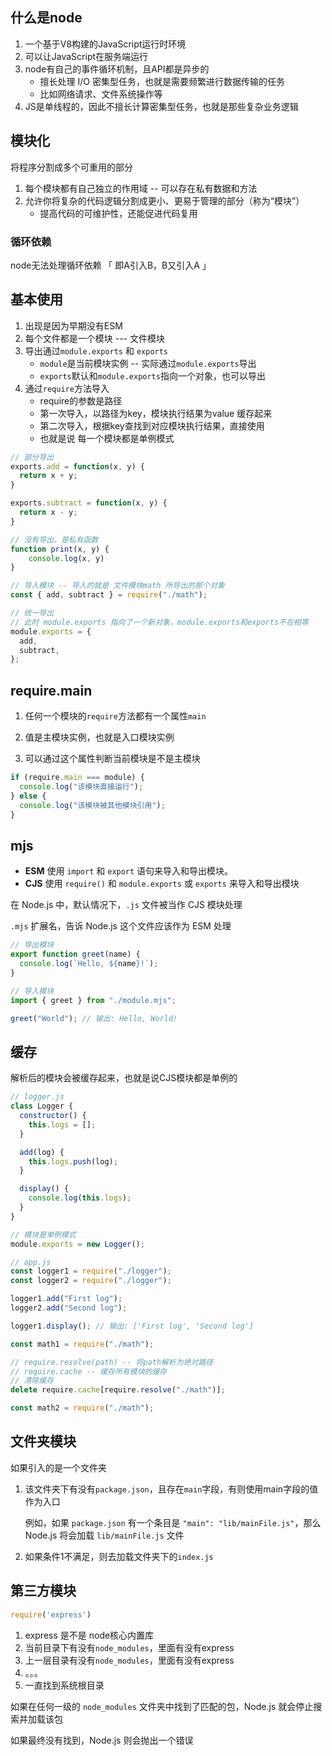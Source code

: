 ## 什么是node

1. 一个基于V8构建的JavaScript运行时环境
2. 可以让JavaScript在服务端运行
3. node有自己的事件循环机制，且API都是异步的 
   + 擅长处理 I/O 密集型任务，也就是需要频繁进行数据传输的任务 
   + 比如网络请求、文件系统操作等
4. JS是单线程的，因此不擅长计算密集型任务，也就是那些复杂业务逻辑



## 模块化

将程序分割成多个可重用的部分

1. 每个模块都有自己独立的作用域 -- 可以存在私有数据和方法
2. 允许你将复杂的代码逻辑分割成更小、更易于管理的部分（称为“模块”）
   + 提高代码的可维护性，还能促进代码复用



### 循环依赖

node无法处理循环依赖 「 即A引入B，B又引入A 」



## 基本使用

1. 出现是因为早期没有ESM
2. 每个文件都是一个模块 --- 文件模块
3. 导出通过`module.exports` 和 `exports`
   + `module`是当前模块实例 -- 实际通过`module.exports`导出
   + `exports`默认和`module.exports`指向一个对象，也可以导出
4. 通过`require`方法导入
   + require的参数是路径 
   + 第一次导入，以路径为key，模块执行结果为value 缓存起来
   + 第二次导入，根据key查找到对应模块执行结果，直接使用
   + 也就是说 每一个模块都是单例模式

```js
// 部分导出
exports.add = function(x, y) {
  return x + y;
}

exports.subtract = function(x, y) {
  return x - y;
}

// 没有导出，是私有函数
function print(x, y) {
	console.log(x, y)
}
```

```js
// 导入模块 -- 导入的就是 文件模块math 所导出的那个对象
const { add, subtract } = require("./math");

// 统一导出
// 此时 module.exports 指向了一个新对象，module.exports和exports不在相等
module.exports = {
  add,
  subtract,
};
```



## require.main

1. 任何一个模块的`require`方法都有一个属性`main`

2. 值是主模块实例，也就是入口模块实例
3. 可以通过这个属性判断当前模块是不是主模块

```js
if (require.main === module) {
  console.log("该模块直接运行");
} else {
  console.log("该模块被其他模块引用");
}
```



## mjs

- **ESM** 使用 `import` 和 `export` 语句来导入和导出模块。
- **CJS** 使用 `require()` 和 `module.exports` 或 `exports` 来导入和导出模块

在 Node.js 中，默认情况下，`.js` 文件被当作 CJS 模块处理

`.mjs` 扩展名，告诉 Node.js 这个文件应该作为 ESM 处理

```js
// 导出模块
export function greet(name) {
  console.log(`Hello, ${name}!`);
}
```

```js
// 导入模块
import { greet } from "./module.mjs";

greet("World"); // 输出: Hello, World!
```



## 缓存

解析后的模块会被缓存起来，也就是说CJS模块都是单例的

```js
// logger.js
class Logger {
  constructor() {
    this.logs = [];
  }

  add(log) {
    this.logs.push(log);
  }

  display() {
    console.log(this.logs);
  }
}

// 模块是单例模式
module.exports = new Logger();

// app.js
const logger1 = require("./logger");
const logger2 = require("./logger");

logger1.add("First log");
logger2.add("Second log");

logger1.display(); // 输出: ['First log', 'Second log']
```

```js
const math1 = require("./math");

// require.resolve(path) -- 将path解析为绝对路径
// require.cache -- 缓存所有模块的缓存
// 清除缓存
delete require.cache[require.resolve("./math")];

const math2 = require("./math");
```



## 文件夹模块

如果引入的是一个文件夹

1. 该文件夹下有没有`package.json`，且存在`main`字段，有则使用main字段的值作为入口

   例如，如果 `package.json` 有一个条目是 `"main": "lib/mainFile.js"`，那么 Node.js 将会加载 `lib/mainFile.js` 文件

2. 如果条件1不满足，则去加载文件夹下的`index.js`



## 第三方模块

```js
require('express')
```

1. express 是不是 node核心内置库
2. 当前目录下有没有`node_modules`，里面有没有express
3. 上一层目录有没有`node_modules`，里面有没有express
4. 。。。
5. 一直找到系统根目录

如果在任何一级的 `node_modules` 文件夹中找到了匹配的包，Node.js 就会停止搜索并加载该包

如果最终没有找到，Node.js 则会抛出一个错误



